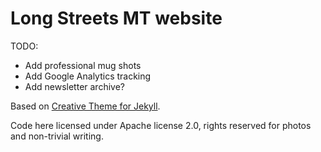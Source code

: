 # Long Streets MT website

TODO:
- Add professional mug shots
- Add Google Analytics tracking
- Add newsletter archive?

Based on [Creative Theme for Jekyll](https://volny.github.io/creative-theme-jekyll/).

Code here licensed under Apache license 2.0, rights reserved for photos and non-trivial writing.